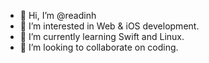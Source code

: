 - 👋 Hi, I’m @readinh
- 👀 I’m interested in Web & iOS development.
- 🌱 I’m currently learning Swift and Linux.
- 💞️ I’m looking to collaborate on coding.

<!---
readinh/readinh is a ✨ special ✨ repository because its `README.md` (this file) appears on your GitHub profile.
You can click the Preview link to take a look at your changes.
--->
